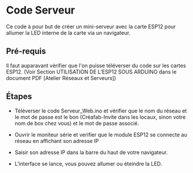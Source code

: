 # Code Serveur

Ce code à pour but de créer un mini-serveur avec la carte ESP12 pour allumer la LED interne de la carte via un navigateur.

## Pré-requis

Il faut auparavant vérifier que l'on puisse téléverser du code sur les cartes ESP12. (Voir Section UTILISATION DE L’ESP12 SOUS ARDUINO dans le document PDF [Atelier Réseaux et Serveurs])

## Étapes

- Téléverser le code Serveur_Web.ino et vérifier que le nom du réseau et le mot de passe est le bon (Créafab-Invite dans les locaux, sinon votre nom de box chez vous) et le mot de passe associé.

- Ouvrir le moniteur série et verifier que le module ESP12  se connecte au réseau en affichant son adresse IP

- Saisir son adresse IP dans la barre du haut de votre navigateur.

- L'interface se lance, vous pouvez allumer ou éteindre la LED.

